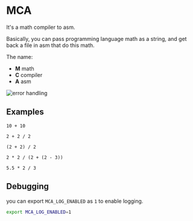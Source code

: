 # MCA

It's a math compiler to asm.

Basically, you can pass programming language math as a string, and get back a file in asm that do this math.

The name:

- **M** math
- **C** compiler
- **A** asm

![error handling](https://github.com/user-attachments/assets/5d7906aa-09e9-4c29-a8b4-b8422a441b7c "error handling")

## Examples

```
10 + 10
```

```
2 + 2 / 2
```

```
(2 + 2) / 2
```

```
2 * 2 / (2 + (2 - 3))
```

```
5.5 * 2 / 3
```

## Debugging

you can export `MCA_LOG_ENABLED` as `1` to enable logging.

```bash
export MCA_LOG_ENABLED=1
```
